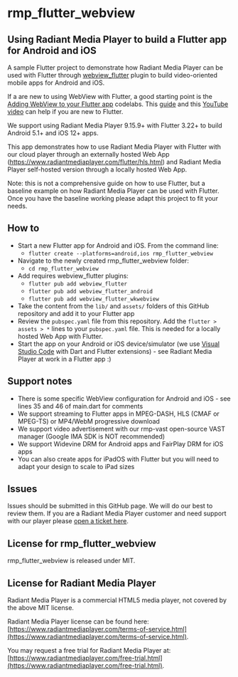 # rmp_flutter_webview

## Using Radiant Media Player to build a Flutter app for Android and iOS

A sample Flutter project to demonstrate how Radiant Media Player can be used with Flutter through [webview_flutter](https://pub.dev/packages/webview_flutter) plugin to build video-oriented mobile apps for Android and iOS.

If a are new to using WebView with Flutter, a good starting point is the [Adding WebView to your Flutter app](https://codelabs.developers.google.com/codelabs/flutter-webview#0) codelabs. This [guide](https://docs.flutter.dev/get-started/install) and this [YouTube video](https://www.youtube.com/watch?v=8sAyPDLorek) can help if you are new to Flutter.

We support using Radiant Media Player 9.15.9+ with Flutter 3.22+ to build Android 5.1+ and iOS 12+ apps.

This app demonstrates how to use Radiant Media Player with Flutter with our cloud player through an externally hosted Web App (https://www.radiantmediaplayer.com/flutter/hls.html) and Radiant Media Player self-hosted version through a locally hosted Web App.

Note: this is not a comprehensive guide on how to use Flutter, but a baseline example on how Radiant Media Player can be used with Flutter. Once you have the baseline working please adapt this project to fit your needs.

## How to

- Start a new Flutter app for Android and iOS. From the command line:
  - `flutter create --platforms=android,ios rmp_flutter_webview`
- Navigate to the newly created rmp_flutter_webview folder:
  - `cd rmp_flutter_webview`
- Add requires webview_flutter plugins:
  - `flutter pub add webview_flutter`
  - `flutter pub add webview_flutter_android`
  - `flutter pub add webview_flutter_wkwebview`
- Take the content from the `lib/` and `assets/` folders of this GitHub repository and add it to your Flutter app
- Review the `pubspec.yaml` file from this repository. Add the `flutter > assets > *` lines to your `pubspec.yaml` file. This is needed for a locally hosted Web App with Flutter.
- Start the app on your Android or iOS device/simulator (we use [Visual Studio Code](https://docs.flutter.dev/tools/vs-code) with Dart and Flutter extensions) - see Radiant Media Player at work in a Flutter app :)

## Support notes

- There is some specific WebView configuration for Android and iOS - see lines 35 and 46 of main.dart for comments
- We support streaming to Flutter apps in MPEG-DASH, HLS (CMAF or MPEG-TS) or MP4/WebM progressive download
- We support video advertisement with our rmp-vast open-source VAST manager (Google IMA SDK is NOT recommended)
- We support Widevine DRM for Android apps and FairPlay DRM for iOS apps
- You can also create apps for iPadOS with Flutter but you will need to adapt your design to scale to iPad sizes

## Issues

Issues should be submitted in this GitHub page. We will do our best to review them. If you are a Radiant Media Player customer and need support with our player please [open a ticket here](https://www.radiantmediaplayer.com/technical-support.html).

## License for rmp_flutter_webview

rmp_flutter_webview is released under MIT.

## License for Radiant Media Player

Radiant Media Player is a commercial HTML5 media player, not covered by the above MIT license.

Radiant Media Player license can be found here: [https://www.radiantmediaplayer.com/terms-of-service.html](https://www.radiantmediaplayer.com/terms-of-service.html).

You may request a free trial for Radiant Media Player at: [https://www.radiantmediaplayer.com/free-trial.html](https://www.radiantmediaplayer.com/free-trial.html).
